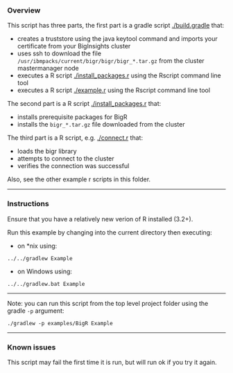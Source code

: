 ### Overview

This script has three parts, the first part is a gradle script [./build.gradle](./build.gradle) that:

- creates a truststore using the java keytool command and imports your certificate from your BigInsights cluster
- uses ssh to download the file `/usr/ibmpacks/current/bigr/bigr/bigr_*.tar.gz` from the cluster mastermanager node
- executes a R script [./install_packages.r](./install_packages.r) using the Rscript command line tool
- executes a R script [./example.r](./example.r) using the Rscript command line tool

The second part is a R script [./install_packages.r](./install_packages.r) that:

- installs prerequisite packages for BigR
- installs the `bigr_*.tar.gz` file downloaded from the cluster

The third part is a R script, e.g. [./connect.r](./connect.r) that:

- loads the bigr library
- attempts to connect to the cluster
- verifies the connection was successful

Also, see the other example r scripts in this folder.

*********************************************************************
### Instructions

Ensure that you have a relatively new verion of R installed (3.2+).

Run this example by changing into the current directory then executing:

- on *nix using:

```
../../gradlew Example
```

- on Windows using:

```
../../gradlew.bat Example
```

*********************************************************************

Note: you can run this script from the top level project folder using the gradle `-p` argument:

```
./gradlew -p examples/BigR Example
```
*********************************************************************
### Known issues
 
This script may fail the first time it is run, but will run ok if you try it again.
